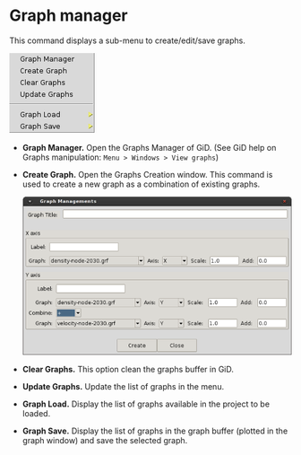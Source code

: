 # Graph manager

This command displays a sub-menu to create/edit/save graphs.

![Alt Text](img/p4_post_graphs_submenu.png "Graph manager sub-menu")

<!-- *Figure. Example of P4 Toolbox within GiD.* -->

* **Graph Manager.** Open the Graphs Manager of GiD. (See GiD help on Graphs manipulation: `Menu > Windows > View graphs`)

* **Create Graph.** Open the Graphs Creation window. This command is used to create a new graph as a combination of existing graphs.

  ![Alt Text](img/p4_post_graphs_create.png "Graph manager sub-menu")

* **Clear Graphs.** This option clean the graphs buffer in GiD.

* **Update Graphs.** Update the list of graphs in the menu.

* **Graph Load.** Display the list of graphs available in the project to be loaded.

* **Graph Save.** Display the list of graphs in the graph buffer (plotted in the graph window) and save the selected graph.
